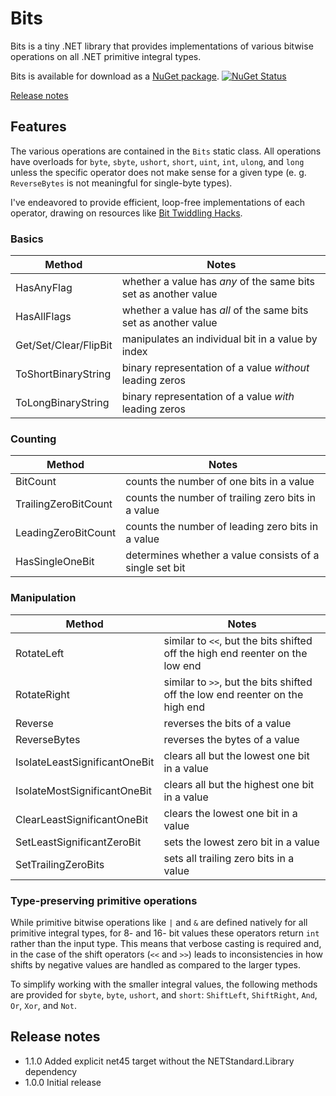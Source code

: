 # Bits

Bits is a tiny .NET library that provides implementations of various bitwise operations on all .NET primitive integral types.

Bits is available for download as a [NuGet package](https://www.nuget.org/packages/Bits). [![NuGet Status](http://img.shields.io/nuget/v/Bits.svg?style=flat)](https://www.nuget.org/packages/Bits/)

[Release notes](#release-notes)

## Features

The various operations are contained in the `Bits` static class. All operations have overloads for `byte`, `sbyte`, `ushort`, `short`, `uint`, `int`, `ulong`, and `long` unless the specific operator does not make sense for a given type (e. g. `ReverseBytes` is not meaningful for single-byte types).

I've endeavored to provide efficient, loop-free implementations of each operator, drawing on resources like [Bit Twiddling Hacks](https://graphics.stanford.edu/~seander/bithacks.html).

### Basics

Method | Notes
-------|------
HasAnyFlag | whether a value has *any* of the same bits set as another value
HasAllFlags | whether a value has *all* of the same bits set as another value
Get/Set/Clear/FlipBit | manipulates an individual bit in a value by index
ToShortBinaryString | binary representation of a value *without* leading zeros
ToLongBinaryString | binary representation of a value *with* leading zeros

### Counting

Method | Notes
-------|------
BitCount | counts the number of one bits in a value
TrailingZeroBitCount | counts the number of trailing zero bits in a value
LeadingZeroBitCount | counts the number of leading zero bits in a value
HasSingleOneBit | determines whether a value consists of a single set bit

### Manipulation

Method | Notes
-------|------
RotateLeft | similar to `<<`, but the bits shifted off the high end reenter on the low end
RotateRight | similar to `>>`, but the bits shifted off the low end reenter on the high end
Reverse | reverses the bits of a value
ReverseBytes | reverses the bytes of a value
IsolateLeastSignificantOneBit | clears all but the lowest one bit in a value
IsolateMostSignificantOneBit | clears all but the highest one bit in a value
ClearLeastSignificantOneBit | clears the lowest one bit in a value
SetLeastSignificantZeroBit | sets the lowest zero bit in a value
SetTrailingZeroBits | sets all trailing zero bits in a value

### Type-preserving primitive operations

While primitive bitwise operations like `|` and `&` are defined natively for all primitive integral types, for 8- and 16- bit values these operators return `int` rather than the input type. This means that verbose casting is required and, in the case of the shift operators (`<<` and `>>`) leads to inconsistencies in how shifts by negative values are handled as compared to the larger types.

To simplify working with the smaller integral values, the following methods are provided for `sbyte`, `byte`, `ushort`, and `short`: `ShiftLeft`, `ShiftRight`, `And`, `Or`, `Xor`, and `Not`.

## Release notes
- 1.1.0 Added explicit net45 target without the NETStandard.Library dependency
- 1.0.0 Initial release

